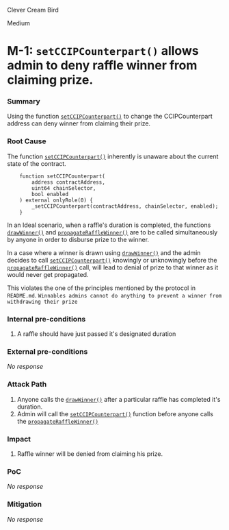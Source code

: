 Clever Cream Bird

Medium

# M-1: `setCCIPCounterpart()` allows admin to deny raffle winner from claiming prize.

### Summary

Using the function [`setCCIPCounterpart()`](https://github.com/sherlock-audit/2024-08-winnables-raffles/blob/81b28633d0f450e33a8b32976e17122418f5d47e/public-contracts/contracts/WinnablesTicketManager.sol#L238) to change the CCIPCounterpart address can deny winner from claiming their prize.


### Root Cause

The function [`setCCIPCounterpart()`](https://github.com/sherlock-audit/2024-08-winnables-raffles/blob/81b28633d0f450e33a8b32976e17122418f5d47e/public-contracts/contracts/WinnablesTicketManager.sol#L238) inherently is unaware about the current state of the contract.

```solidity
    function setCCIPCounterpart(
        address contractAddress,
        uint64 chainSelector,
        bool enabled
    ) external onlyRole(0) {
        _setCCIPCounterpart(contractAddress, chainSelector, enabled);
    }
```

In an Ideal scenario, when a raffle's duration is completed, the functions [`drawWinner()`](https://github.com/sherlock-audit/2024-08-winnables-raffles/blob/81b28633d0f450e33a8b32976e17122418f5d47e/public-contracts/contracts/WinnablesTicketManager.sol#L310) and [`propagateRaffleWinner()`](https://github.com/sherlock-audit/2024-08-winnables-raffles/blob/81b28633d0f450e33a8b32976e17122418f5d47e/public-contracts/contracts/WinnablesTicketManager.sol#L334) are to be called simultaneously by anyone in order to disburse prize to the winner.

In a case where a winner is drawn using [`drawWinner()`](https://github.com/sherlock-audit/2024-08-winnables-raffles/blob/81b28633d0f450e33a8b32976e17122418f5d47e/public-contracts/contracts/WinnablesTicketManager.sol#L310) and the admin decides to call [`setCCIPCounterpart()`](https://github.com/sherlock-audit/2024-08-winnables-raffles/blob/81b28633d0f450e33a8b32976e17122418f5d47e/public-contracts/contracts/WinnablesTicketManager.sol#L238) knowingly or unknowingly before the [`propagateRaffleWinner()`](https://github.com/sherlock-audit/2024-08-winnables-raffles/blob/81b28633d0f450e33a8b32976e17122418f5d47e/public-contracts/contracts/WinnablesTicketManager.sol#L334) call, will lead to denial of prize to that winner as it would never get propagated.

This violates the one of the principles mentioned by the protocol in `README.md`.
```Winnables admins cannot do anything to prevent a winner from withdrawing their prize```

### Internal pre-conditions

1. A raffle should have just passed it's designated duration

### External pre-conditions

_No response_

### Attack Path

1. Anyone calls the [`drawWinner()`](https://github.com/sherlock-audit/2024-08-winnables-raffles/blob/81b28633d0f450e33a8b32976e17122418f5d47e/public-contracts/contracts/WinnablesTicketManager.sol#L310) after a particular raffle has completed it's duration.
2. Admin will call the [`setCCIPCounterpart()`](https://github.com/sherlock-audit/2024-08-winnables-raffles/blob/81b28633d0f450e33a8b32976e17122418f5d47e/public-contracts/contracts/WinnablesTicketManager.sol#L238) function before anyone calls the [`propagateRaffleWinner()`](https://github.com/sherlock-audit/2024-08-winnables-raffles/blob/81b28633d0f450e33a8b32976e17122418f5d47e/public-contracts/contracts/WinnablesTicketManager.sol#L334)

### Impact

1. Raffle winner will be denied from claiming his prize.

### PoC

_No response_

### Mitigation

_No response_
